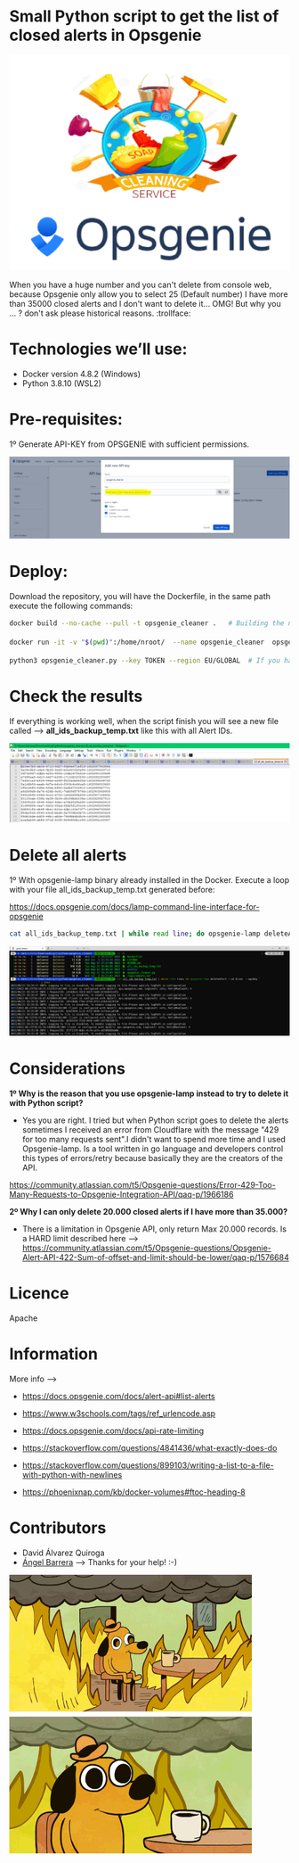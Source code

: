 # Small Python script to get the list of closed alerts in Opsgenie

![opsgenie_clean](/assets/opsgenie_cleaner_logo.png)

When you have a huge number and you can't delete from console web, because Opsgenie only allow you to select 25 (Default number) I have more than 35000 closed alerts and I don't want to delete it... OMG! But why you ... ? don't ask please historical reasons. :trollface:

# Technologies we’ll use:

* Docker version 4.8.2 (Windows)
* Python 3.8.10 (WSL2)

# Pre-requisites:

1º Generate API-KEY from OPSGENIE with sufficient permissions.

![api-key-opsgenie](/assets/generate_api_key_opsgenie.PNG)

# Deploy:

Download the repository, you will have the Dockerfile, in the same path execute the following commands:

```bash
docker build --no-cache --pull -t opsgenie_cleaner .   # Building the new image.

docker run -it -v "$(pwd)":/home/nroot/  --name opsgenie_cleaner  opsgenie_cleaner # Run the container with a volume.

python3 opsgenie_cleaner.py --key TOKEN --region EU/GLOBAL  # If you have any doubt "python3 opsgenie_cleaner.py --help"
```



# Check the results

If everything is working well, when the script finish you will see a new file called --> **all_ids_backup_temp.txt** like this with all Alert IDs. 

![Result](/assets/testing.PNG)


# Delete all alerts

1º With opsgenie-lamp binary already installed in the Docker. Execute a loop with your file all_ids_backup_temp.txt generated before:

https://docs.opsgenie.com/docs/lamp-command-line-interface-for-opsgenie

```bash
cat all_ids_backup_temp.txt | while read line; do opsgenie-lamp deleteAlert --id $line  --apiKey 'XXX' ; done
```

![Result](/assets/opsgenie-lamp.png)

# Considerations

**1º Why is the reason that you use opsgenie-lamp instead to try to delete it with Python script?**

- Yes you are right. I tried but when Python script goes to delete the alerts sometimes I received an error from Cloudflare with the message "429 for too many requests sent".I didn't want to spend more time and I used Opsgenie-lamp. Is a tool written in go language and developers control this types of errors/retry because basically they are the creators of the API.

https://community.atlassian.com/t5/Opsgenie-questions/Error-429-Too-Many-Requests-to-Opsgenie-Integration-API/qaq-p/1966186

**2º Why I can only delete 20.000 closed alerts if I have more than 35.000?**

- There is a limitation in Opsgenie API, only return Max 20.000 records. Is a HARD limit described here --> https://community.atlassian.com/t5/Opsgenie-questions/Opsgenie-Alert-API-422-Sum-of-offset-and-limit-should-be-lower/qaq-p/1576684

# Licence

Apache

# Information

More info --> 

* https://docs.opsgenie.com/docs/alert-api#list-alerts

* https://www.w3schools.com/tags/ref_urlencode.asp

* https://docs.opsgenie.com/docs/api-rate-limiting

* https://stackoverflow.com/questions/4841436/what-exactly-does-do

* https://stackoverflow.com/questions/899103/writing-a-list-to-a-file-with-python-with-newlines

* https://phoenixnap.com/kb/docker-volumes#ftoc-heading-8

# Contributors

* David Álvarez Quiroga
* [Ángel Barrera](https://github.com/angelbarrera92) --> Thanks for your help! :-)


![meme](/assets/this_is_fine.gif)
